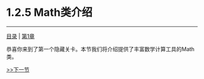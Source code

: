 # 1.2.5 Math类介绍

---

[目录](/Contents.md) | [第1章](../Chp_1.md)

恭喜你来到了第一个隐藏关卡。本节我们将介绍提供了丰富数学计算工具的Math类。


[>>下一节](../Lesson1_3/L1_3.md)